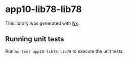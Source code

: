 # app10-lib78-lib78

This library was generated with [Nx](https://nx.dev).

## Running unit tests

Run `nx test app10-lib78-lib78` to execute the unit tests.
